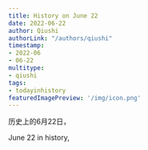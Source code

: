 ```yaml
---
title: History on June 22
date: 2022-06-22
author: Qiushi 
authorLink: "/authors/qiushi"
timestamp: 
- 2022-06
- 06-22
multitype: 
- qiushi
tags: 
- todayinhistory
featuredImagePreview: '/img/icon.png'
---
```









历史上的6月22日，

June 22 in history, 

<!--more-->

